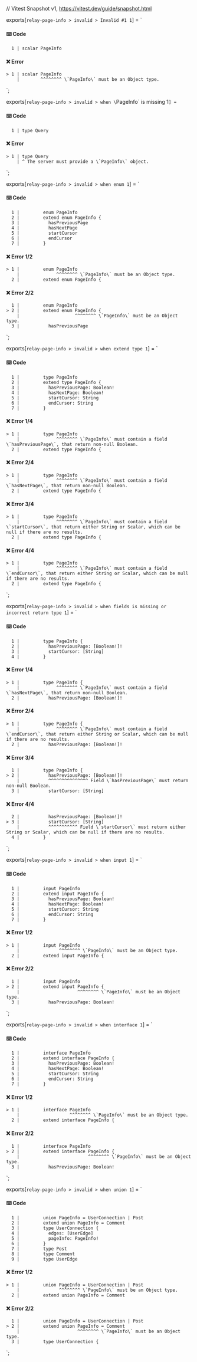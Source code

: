 // Vitest Snapshot v1, https://vitest.dev/guide/snapshot.html

exports[`relay-page-info > invalid > Invalid #1 1`] = `
#### ⌨️ Code

      1 | scalar PageInfo

#### ❌ Error

    > 1 | scalar PageInfo
        |        ^^^^^^^^ \`PageInfo\` must be an Object type.
`;

exports[`relay-page-info > invalid > when \`PageInfo\` is missing 1`] = `
#### ⌨️ Code

      1 | type Query

#### ❌ Error

    > 1 | type Query
        | ^ The server must provide a \`PageInfo\` object.
`;

exports[`relay-page-info > invalid > when enum 1`] = `
#### ⌨️ Code

      1 |         enum PageInfo
      2 |         extend enum PageInfo {
      3 |           hasPreviousPage
      4 |           hasNextPage
      5 |           startCursor
      6 |           endCursor
      7 |         }

#### ❌ Error 1/2

    > 1 |         enum PageInfo
        |              ^^^^^^^^ \`PageInfo\` must be an Object type.
      2 |         extend enum PageInfo {

#### ❌ Error 2/2

      1 |         enum PageInfo
    > 2 |         extend enum PageInfo {
        |                     ^^^^^^^^ \`PageInfo\` must be an Object type.
      3 |           hasPreviousPage
`;

exports[`relay-page-info > invalid > when extend type 1`] = `
#### ⌨️ Code

      1 |         type PageInfo
      2 |         extend type PageInfo {
      3 |           hasPreviousPage: Boolean!
      4 |           hasNextPage: Boolean!
      5 |           startCursor: String
      6 |           endCursor: String
      7 |         }

#### ❌ Error 1/4

    > 1 |         type PageInfo
        |              ^^^^^^^^ \`PageInfo\` must contain a field \`hasPreviousPage\`, that return non-null Boolean.
      2 |         extend type PageInfo {

#### ❌ Error 2/4

    > 1 |         type PageInfo
        |              ^^^^^^^^ \`PageInfo\` must contain a field \`hasNextPage\`, that return non-null Boolean.
      2 |         extend type PageInfo {

#### ❌ Error 3/4

    > 1 |         type PageInfo
        |              ^^^^^^^^ \`PageInfo\` must contain a field \`startCursor\`, that return either String or Scalar, which can be null if there are no results.
      2 |         extend type PageInfo {

#### ❌ Error 4/4

    > 1 |         type PageInfo
        |              ^^^^^^^^ \`PageInfo\` must contain a field \`endCursor\`, that return either String or Scalar, which can be null if there are no results.
      2 |         extend type PageInfo {
`;

exports[`relay-page-info > invalid > when fields is missing or incorrect return type 1`] = `
#### ⌨️ Code

      1 |         type PageInfo {
      2 |           hasPreviousPage: [Boolean!]!
      3 |           startCursor: [String]
      4 |         }

#### ❌ Error 1/4

    > 1 |         type PageInfo {
        |              ^^^^^^^^ \`PageInfo\` must contain a field \`hasNextPage\`, that return non-null Boolean.
      2 |           hasPreviousPage: [Boolean!]!

#### ❌ Error 2/4

    > 1 |         type PageInfo {
        |              ^^^^^^^^ \`PageInfo\` must contain a field \`endCursor\`, that return either String or Scalar, which can be null if there are no results.
      2 |           hasPreviousPage: [Boolean!]!

#### ❌ Error 3/4

      1 |         type PageInfo {
    > 2 |           hasPreviousPage: [Boolean!]!
        |           ^^^^^^^^^^^^^^^ Field \`hasPreviousPage\` must return non-null Boolean.
      3 |           startCursor: [String]

#### ❌ Error 4/4

      2 |           hasPreviousPage: [Boolean!]!
    > 3 |           startCursor: [String]
        |           ^^^^^^^^^^^ Field \`startCursor\` must return either String or Scalar, which can be null if there are no results.
      4 |         }
`;

exports[`relay-page-info > invalid > when input 1`] = `
#### ⌨️ Code

      1 |         input PageInfo
      2 |         extend input PageInfo {
      3 |           hasPreviousPage: Boolean!
      4 |           hasNextPage: Boolean!
      5 |           startCursor: String
      6 |           endCursor: String
      7 |         }

#### ❌ Error 1/2

    > 1 |         input PageInfo
        |               ^^^^^^^^ \`PageInfo\` must be an Object type.
      2 |         extend input PageInfo {

#### ❌ Error 2/2

      1 |         input PageInfo
    > 2 |         extend input PageInfo {
        |                      ^^^^^^^^ \`PageInfo\` must be an Object type.
      3 |           hasPreviousPage: Boolean!
`;

exports[`relay-page-info > invalid > when interface 1`] = `
#### ⌨️ Code

      1 |         interface PageInfo
      2 |         extend interface PageInfo {
      3 |           hasPreviousPage: Boolean!
      4 |           hasNextPage: Boolean!
      5 |           startCursor: String
      6 |           endCursor: String
      7 |         }

#### ❌ Error 1/2

    > 1 |         interface PageInfo
        |                   ^^^^^^^^ \`PageInfo\` must be an Object type.
      2 |         extend interface PageInfo {

#### ❌ Error 2/2

      1 |         interface PageInfo
    > 2 |         extend interface PageInfo {
        |                          ^^^^^^^^ \`PageInfo\` must be an Object type.
      3 |           hasPreviousPage: Boolean!
`;

exports[`relay-page-info > invalid > when union 1`] = `
#### ⌨️ Code

      1 |         union PageInfo = UserConnection | Post
      2 |         extend union PageInfo = Comment
      3 |         type UserConnection {
      4 |           edges: [UserEdge]
      5 |           pageInfo: PageInfo!
      6 |         }
      7 |         type Post
      8 |         type Comment
      9 |         type UserEdge

#### ❌ Error 1/2

    > 1 |         union PageInfo = UserConnection | Post
        |               ^^^^^^^^ \`PageInfo\` must be an Object type.
      2 |         extend union PageInfo = Comment

#### ❌ Error 2/2

      1 |         union PageInfo = UserConnection | Post
    > 2 |         extend union PageInfo = Comment
        |                      ^^^^^^^^ \`PageInfo\` must be an Object type.
      3 |         type UserConnection {
`;
